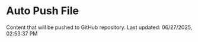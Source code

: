 # Auto Push File

Content that will be pushed to GitHub repository.
Last updated: 06/27/2025, 02:53:37 PM